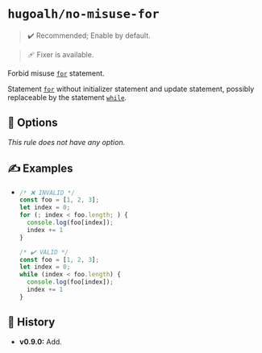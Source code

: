 # `hugoalh/no-misuse-for`

> ✔️ Recommended; Enable by default.

> 🩹 Fixer is available.

Forbid misuse [`for`][ecmascript-for] statement.

Statement [`for`][ecmascript-for] without initializer statement and update statement, possibly replaceable by the statement [`while`][ecmascript-while].

## 🔧 Options

*This rule does not have any option.*

## ✍️ Examples

- ```ts
  /* ❌ INVALID */
  const foo = [1, 2, 3];
  let index = 0;
  for (; index < foo.length; ) {
    console.log(foo[index]);
    index += 1
  }

  /* ✔️ VALID */
  const foo = [1, 2, 3];
  let index = 0;
  while (index < foo.length) {
    console.log(foo[index]);
    index += 1
  }
  ```

## 📜 History

- **v0.9.0:** Add.

[ecmascript-for]: https://developer.mozilla.org/en-US/docs/Web/JavaScript/Reference/Statements/for
[ecmascript-while]: https://developer.mozilla.org/en-US/docs/Web/JavaScript/Reference/Statements/while
